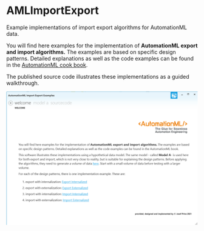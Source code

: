 # AMLImportExport
Example implementations of import export algorithms for AutomationML data.

You will find here examples for the implementation of **AutomationML export and import algorithms.** The examples are based on specific design patterns. Detailed explanations as well as the code examples can be found in the [AutomationML cook book](https://www.degruyter.com/document/doi/10.1515/9783110745979/html).

The published source code illustrates these implementations as a guided walkthrough. 

![Welcome page](./Assets/welcome.png)
